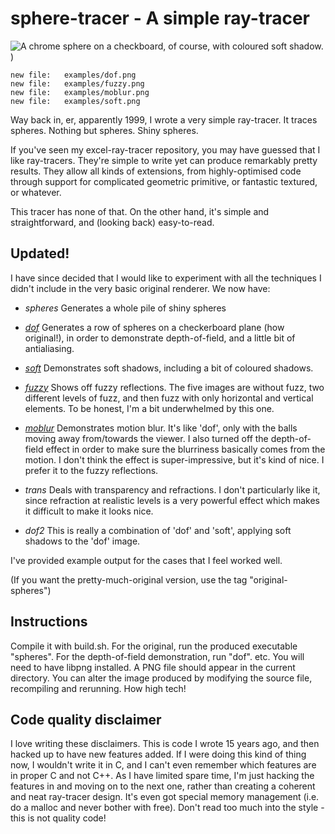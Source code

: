 # sphere-tracer - A simple ray-tracer

![A chrome sphere on a checkboard, of course, with coloured soft
shadow.](./examples/soft.png))

	new file:   examples/dof.png
	new file:   examples/fuzzy.png
	new file:   examples/moblur.png
	new file:   examples/soft.png

Way back in, er, apparently 1999, I wrote a very simple ray-tracer. It
traces spheres. Nothing but spheres. Shiny spheres.

If you've seen my excel-ray-tracer repository, you may have guessed
that I like ray-tracers. They're simple to write yet can produce
remarkably pretty results. They allow all kinds of extensions, from
highly-optimised code through support for complicated geometric
primitive, or fantastic textured, or whatever.

This tracer has none of that. On the other hand, it's simple and
straightforward, and (looking back) easy-to-read.

## Updated!

I have since decided that I would like to experiment with all the
techniques I didn't include in the very basic original renderer. We
now have:

* *spheres* Generates a whole pile of shiny spheres

* [*dof*](./examples/dof.png) Generates a row of spheres on a
  checkerboard plane (how original!), in order to demonstrate
  depth-of-field, and a little bit of antialiasing.

* [*soft*](./examples/soft.png) Demonstrates soft shadows, including a
  bit of coloured shadows.

* [*fuzzy*](./examples/fuzzy.png) Shows off fuzzy reflections. The
  five images are without fuzz, two different levels of fuzz, and then
  fuzz with only horizontal and vertical elements. To be honest, I'm a
  bit underwhelmed by this one.

* [*moblur*](./examples/moblur.png) Demonstrates motion blur. It's
  like 'dof', only with the balls moving away from/towards the
  viewer. I also turned off the depth-of-field effect in order to make
  sure the blurriness basically comes from the motion. I don't think
  the effect is super-impressive, but it's kind of nice. I prefer it
  to the fuzzy reflections.

* *trans* Deals with transparency and refractions. I don't
   particularly like it, since refraction at realistic levels is a
   very powerful effect which makes it difficult to make it looks
   nice.

* *dof2* This is really a combination of 'dof' and 'soft', applying
   soft shadows to the 'dof' image.

I've provided example output for the cases that I feel worked well.

(If you want the pretty-much-original version, use the tag
"original-spheres")

## Instructions

Compile it with build.sh. For the original, run the produced
executable "spheres". For the depth-of-field demonstration, run
"dof". etc. You will need to have libpng installed. A PNG file should
appear in the current directory. You can alter the image produced by
modifying the source file, recompiling and rerunning. How high tech!

## Code quality disclaimer

I love writing these disclaimers. This is code I wrote 15 years ago,
and then hacked up to have new features added. If I were doing this
kind of thing now, I wouldn't write it in C, and I can't even remember
which features are in proper C and not C++. As I have limited spare
time, I'm just hacking the features in and moving on to the next one,
rather than creating a coherent and neat ray-tracer design. It's even
got special memory management (i.e. do a malloc and never bother with
free). Don't read too much into the style - this is not quality code!
